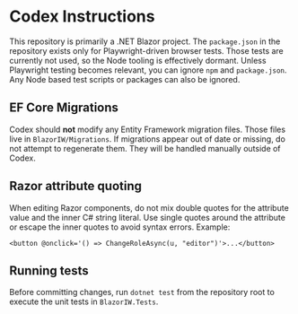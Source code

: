 # Codex Instructions

This repository is primarily a .NET Blazor project. The `package.json` in the repository exists only for Playwright-driven browser tests. Those tests are currently not used, so the Node tooling is effectively dormant. Unless Playwright testing becomes relevant, you can ignore `npm` and `package.json`. Any Node based test scripts or packages can also be ignored.

## EF Core Migrations

Codex should **not** modify any Entity Framework migration files. Those files live in `BlazorIW/Migrations`. If migrations appear out of date or missing, do not attempt to regenerate them. They will be handled manually outside of Codex.

## Razor attribute quoting

When editing Razor components, do not mix double quotes for the attribute value and the inner C# string literal. Use single quotes around the attribute or escape the inner quotes to avoid syntax errors. Example:

```razor
<button @onclick='() => ChangeRoleAsync(u, "editor")'>...</button>
```

## Running tests

Before committing changes, run `dotnet test` from the repository root to execute
the unit tests in `BlazorIW.Tests`.

